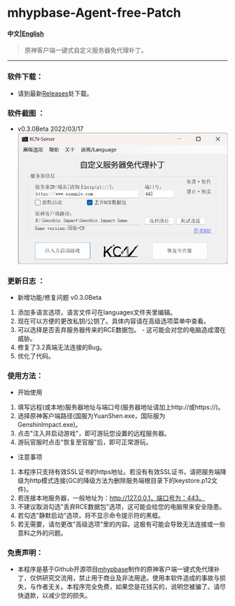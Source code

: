 # mhypbase-Agent-free-Patch
#### 中文|[English](README_en_US.md)

> 原神客户端一键式自定义服务器免代理补丁。

---

### 软件下载：
- 请到最新[Releases]()处下载。

### 软件截图 ： 
- v0.3.0Beta 2022/03/17
![APP_CN](Doc/APP_CN.png)

### 更新日志 ： 
- 新增功能/修复问题 v0.3.0Beta
1. 添加多语言选项，语言文件可在languages文件夹里编辑。
2. 现在可以方便的更改私钥/公钥了。具体内容请在高级选项菜单中查看。
3. 可以选择是否丢弃服务器传来的RCE数据包。 - 这可能会对您的电脑造成潜在威胁。
4. 修复了3.2真端无法连接的Bug。
5. 优化了代码。

### 使用方法：
- 开始使用
1. 填写远程(或本地)服务器地址与端口号(服务器地址请加上http://或https://)。
2. 选择原神客户端路径(国服为YuanShen.exe，国际服为GenshinImpact.exe)。
3. 点击"注入并启动游戏"，即可游玩您设置的远程服务器。
4. 游玩官服时点击"恢复至官服"后，即可正常游玩。
- 注意事项
1. 本程序只支持有效SSL证书的https地址。若没有有效SSL证书，请把服务端降级为http模式连接(GC的降级方法为删除服务端根目录下的keystore.p12文件)。
2. 若连接本地服务器，一般地址为：http://127.0.0.1，端口号为：443。
3. 不建议取消勾选"丢弃RCE数据包"选项，这可能会给您的电脑带来安全隐患。
4. 若勾选"静默启动"选项，将不显示命令提示符的黑框。
5. 若无需要，请勿更改"高级选项"里的内容。这极有可能会导致无法连接或一些意料之外的问题。

### 免责声明：
- 本程序是基于Github开源项目[mhypbase](https://github.com/Jx2f/mhypbase)制作的原神客户端一键式免代理补丁，仅供研究交流用，禁止用于商业及非法用途。使用本软件造成的事故与损失，与作者无关。本程序完全免费，如果您是花钱买的，说明您被骗了。请尽快退款，以减少您的损失。
